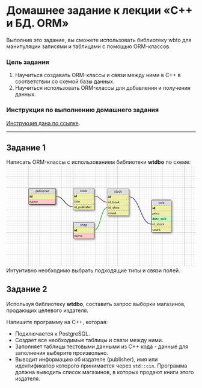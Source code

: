 # Домашнее задание к лекции «C++ и БД. ORM»

Выполнив это задание, вы сможете использовать библиотеку wbto для манипуляции записями и таблицами с помощью ORM-классов.

### Цель задания

1. Научиться создавать ORM-классы и связи между ними в С++ в соответствии со схемой базы данных.
2. Научиться использовать ORM-классы для добавления и получения данных.

### Инструкция по выполнению домашнего задания

[Инструкция дана по ссылке](https://github.com/netology-code/cppm-homeworks/blob/main/common/readme.md).

------
## Задание 1

Написать ORM-классы с использованием библиотеки **wtdbo** по схеме:
![](book_publishers_scheme.png)   
Интуитивно необходимо выбрать подходящие типы и связи полей.  

## Задание 2

Используя библиотеку **wtdbo**, составить запрос выборки магазинов, продающих целевого издателя.

Напишите программу на C++, которая:

- Подключается к PostgreSQL.  
- Создает все необходимые таблицы и связи между ними.
- Заполняет таблицы тестовыми данными из С++ кода - данные для заполнения выберите произвольно.
- Выводит информацию об издателе (publisher), имя или идентификатор которого принимается через `std::cin`. Программа должна выводить список магазинов, в которых продают книги этого издателя.


